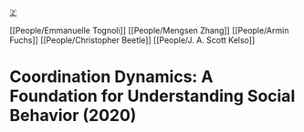 [🇿](zotero://select/library/items/BNVVJLRA)

[[People/Emmanuelle Tognoli]] [[People/Mengsen Zhang]] [[People/Armin Fuchs]] [[People/Christopher Beetle]] [[People/J. A. Scott Kelso]] 
# Coordination Dynamics: A Foundation for Understanding Social Behavior (2020)


